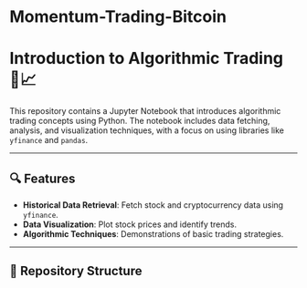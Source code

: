 # Momentum-Trading-Bitcoin
# Introduction to Algorithmic Trading 🧠📈

This repository contains a Jupyter Notebook that introduces algorithmic trading concepts using Python. The notebook includes data fetching, analysis, and visualization techniques, with a focus on using libraries like `yfinance` and `pandas`.

---

## 🔍 Features
- **Historical Data Retrieval**: Fetch stock and cryptocurrency data using `yfinance`.
- **Data Visualization**: Plot stock prices and identify trends.
- **Algorithmic Techniques**: Demonstrations of basic trading strategies.

---

## 📂 Repository Structure
